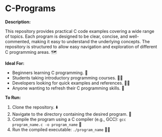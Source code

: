# C-Programs

**Description:**

This repository provides practical C code examples covering a wide range of topics. Each program is designed to be clear, concise, and well-commented, making it easy to understand the underlying concepts. The repository is structured to allow easy navigation and exploration of different C programming areas. 🗺️

**Ideal For:**

* Beginners learning C programming. 👶
* Students taking introductory programming courses. 🧑‍🎓
* Developers looking for quick examples and references. 👨‍💻
* Anyone wanting to refresh their C programming skills. 🔄

**To Run:**

1. Clone the repository. ⬇️
2. Navigate to the directory containing the desired program. 📂
3. Compile the program using a C compiler (e.g., GCC): `gcc program_name.c -o program_name` 🔨
4. Run the compiled executable: `./program_name` 🏃‍♂️
